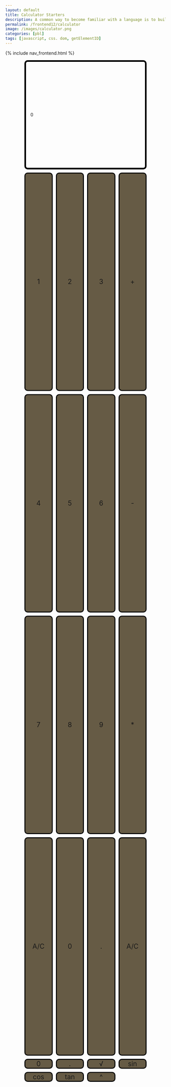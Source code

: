 ```yaml
---
layout: default
title: Calculator Starters
description: A common way to become familiar with a language is to build a calculator.  This calculator shows off button with actions.
permalink: /frontend12/calculator
image: /images/calculator.png
categories: [pbl]
tags: [javascript, css. dom, getElementID]
---
```


{% include nav_frontend.html %}
<!-- Hack 1: Test conditions on small and big numbers, report on findings -->
<!-- Hack 2: Add a common math operation that is missing from calculator -->
<!-- Hack 3: Implement 1 number operation (ie SQRT) -->

<!-- Style (CSS) implementation of the calculator. -->
<style>
/* class to create the calculator's container; uses CSS grid dsiplay to partition off buttons */
.calculator-container { 
    width: 90vw; /* this width and height is specified for mobile devices by default */
    height: 80vh;
    margin: 0 auto;

    display: grid;
    grid-template-columns: repeat(4, 1fr); /* fr is a special unit; learn more here: https://css-tricks.com/introduction-fr-css-unit/  */
    grid-template-rows: 0.5fr repeat(4, 1fr);
    gap: 10px 10px;
}

/* 
    CSS allows programmers to use media queries to change the size of classes based on the size of the device.
    This allows us to make it so that our website looks good on both mobile and desktop. If the width of the
    device is big enough, then the calculator will take up more of the screen.
*/
@media (min-width: 600px) { 
    .calculator-container {
        width: 40vw;
        height: 80vh;
    }
}

/* styling for the calculator buttons themselves */
.calculator-button {
    width: auto;
    height: auto;
    border-radius: 10px;
    background-color: #665B45;
    border: 3px solid black;
    font-size: 1.5em;

    display: flex;
    justify-content: center;
    align-items: center;

    /* grid display allows programmer to specify how much of the grid an element should take up; these buttons will take up 1 row and 1 column */
    grid-column: span 1;
    grid-row: span 1;

    /* allows for smooth transition of properties and the "animation" effect to appear on hover */
    transition: all 0.5s; 
}

/* darkens the background color on hover to create a selecting effect */
.calculator-button:hover {
    background-color: #373737;
}

/* styling for the top bar which shows the results of the calculator */
.calculator-output {
    /* note how the output instead takes up 4 columns and 1 row; essentially takes up the entirety of the first row */
    grid-column: span 4;
    grid-row: span 1;

    border-radius: 10px;
    padding: 1em;
    font-size: auto;
    border: 5px solid black;

    display: flex;
    align-items: center;
}
</style>


<!-- HTML implementation of the calculator. 
    CSS sets 4 buttons (calculator-button) to a row
    All buttons have onclick JavaScript action
    All actions result in calculator-output.innerHTML change
-->
<div class="calculator-container">
    <!--result-->
    <div class="calculator-output" id="output">0</div>
    <!--row 1-->
    <div class="calculator-button" onclick="number('1')">1</div>
    <div class="calculator-button" onclick="number('2')">2</div>
    <div class="calculator-button" onclick="number('3')">3</div>
    <div class="calculator-button" onclick="operation('+')">+</div>
    <!--row 2-->
    <div class="calculator-button" onclick="number('4')">4</div>
    <div class="calculator-button" onclick="number('5')">5</div>
    <div class="calculator-button" onclick="number('6')">6</div>
    <div class="calculator-button" onclick="operation('-')">-</div>
    <!--row 3-->
    <div class="calculator-button" onclick="number('7')">7</div>
    <div class="calculator-button" onclick="number('8')">8</div>
    <div class="calculator-button" onclick="number('9')">9</div>
    <div class="calculator-button" onclick="operation('*')">*</div>
    <!--row 4-->
    <div class="calculator-button" onclick="clearCalc()">A/C</div>
    <div class="calculator-button" onclick="number('0')">0</div>
    <div class="calculator-button" onclick="number('.')">.</div>
        <!--row 5-->
    <div class="calculator-button" onclick="clearCalc()">A/C</div>
    <div class="calculator-button" onclick="number('0')">0</div>
    <div class="calculator-button" onclick="number('.')">.</div>
        <!--row 6-->
    <div class="calculator-button" onclick="operation('√')">√</div>
    <div class="calculator-button" onclick="operation('sin')">sin</div>
    <div class="calculator-button" onclick="operation('cos')">cos</div>
    <div class="calculator-button" onclick="operation('tan')">tan</div>
    <!--row 6-->
    <div class="calculator-button" onclick="operation('^')">^</div>


          

</div>


<!-- JavaScript (JS) implementation of the calculator. -->
<script>
// initialize important variables
let output = document.getElementById("output");
let operator = null;
let firstNumber = null;
let nextReady = true;

// Number action
function number (value) { // function to input numbers into the calculator
    if (value != ".") {
        if (nextReady == true) { // nextReady is used to tell the computer when the user is going to input a completely new number
            output.innerHTML = value;
            if (value != "0") { // if statement to ensure that there are no multiple leading zeroes
                nextReady = false;
            }
        } else {
            output.innerHTML = output.innerHTML + value; // concatenation is used to add the numbers to the end of the input
        }
    } else { // special case for adding a decimal; can't have two decimals
        if (output.innerHTML.indexOf(".") == -1) {
            output.innerHTML = output.innerHTML + value;
            nextReady = false;
        }
    }
}

// Operator action
function operation (choice) { // function to input operations into the calculator
    if (firstNumber == null) { // once the operation is chosen, the displayed number is stored into the variable firstNumber
        firstNumber = parseInt(output.innerHTML);
        nextReady = true;
        operator = choice;
        return; // exits function
    }
    // occurs if there is already a number stored in the calculator
    firstNumber = calculate(firstNumber, parseFloat(output.innerHTML)); 
    operator = choice;
    output.innerHTML = firstNumber.toString();
    nextReady = true;
}

// Calculator
import java.util.Scanner;

public class Calculator {

public static void main(String[] args) {
Scanner sc = new Scanner(System.in);

System.out.print("Please enter your first number: ");
double a = sc.nextInt();

System.out.print("Please enter your second number: ");
double b = sc.nextInt();

// random error fix
sc.nextLine();

// initialize the result variable "c"
double c = 0;

System.out.print("Please enter your function: ");
String func = sc.nextLine();

switch (func) {
// text function is add, subtract ...

default:
    System.out.println("The function you have entered has been misspelled or has not yet been implemented!");
    
case "help":
    System.out.println("Functions avaliable: +, -, *, /, ^, sin, cos, tan, mod(%),(WIP)");
    break;
case "add":
    c = a + b;
    break;

case "subtract":
    c = a - b;
    break;

case "multiply":
    c = a * b;
    break;

case "divide":
    c = a / b;
    break;

    // same as above except with symbols
case "+":
    c = a + b;
    break;

case "-":
    c = a - b;
    break;

case "*":
    c = a * b;
    break;

case "/":
    c = a / b;
    break;

case "sin":
    System.out.print("Which number? (a)" + a + " or (b)" + b + ": ");
    String sinChoice = sc.next();

    if (sinChoice.equals("a")) {
        a = Math.toRadians(a);
        c = Math.sin(a);
    }

    if (sinChoice.equals("b")) {
        b = Math.toRadians(b);
        c = Math.sin(b);
    }

    break;

case "cos":
    System.out.print("Which number? (a)" + a + " or (b)" + b + ": ");
    String cosChoice = sc.next();

    if (cosChoice.equals("a")) {
        a = Math.toRadians(a);
        c = Math.cos(a);
    }

    if (cosChoice.equals("b")) {
        b = Math.toRadians(b);
        c = Math.cos(b);
    }

    break;

case "tan":
    System.out.print("Which number? (a)" + a + " or (b)" + b + ": ");
    String tanChoice = sc.next();

    if (tanChoice.equals("a")) {
        a = Math.toRadians(a);
        c = Math.tan(a);
    }

    if (tanChoice.equals("b")) {
        b = Math.toRadians(b);
        c = Math.tan(b);
    }

    break;

case "sqrt":
    System.out.print("Which number? (a)" + a + " or (b)" + b + ": ");
    String sqrtChoice = sc.next();
    
    if (sqrtChoice.equals("a")){
        c = Math.sqrt(a);
    }
    if (sqrtChoice.equals("b")){
        c = Math.sqrt(b);
    }
    break;
    
case "^":
    System.out.print("(a) "+ a + "^" + b + ", or (b) " + b + "^" + a + "? ");
    String powerChoice = sc.next();
    if (powerChoice.equals("a")){
        c = Math.pow(a, b);
    }
    if (powerChoice.equals("b")){
        c = Math.pow(b, a);
        

    }
    break;

}
// Equal action
function equals () { // function used when the equals button is clicked; calculates equation and displays it
    firstNumber = calculate(firstNumber, parseFloat(output.innerHTML));
    output.innerHTML = firstNumber.toString();
    nextReady = true;
}

// A/C action
function clearCalc () { // clears calculator
    firstNumber = null;
    output.innerHTML = "0";
    nextReady = true;
}
</script>






































